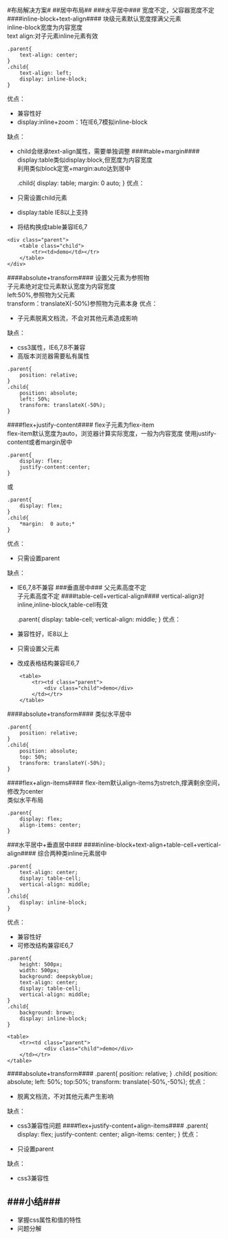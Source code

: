 #布局解决方案#
##居中布局##
###水平居中###
宽度不定，父容器宽度不定
####inline-block+text-align####
块级元素默认宽度撑满父元素  
inline-block宽度为内容宽度  
text align:对子元素inline元素有效  

	.parent{
		text-align: center;
	}
	.child{
		text-align: left;
		display: inline-block;
	}
优点：

- 兼容性好  
- display:inline+zoom：1在IE6,7模拟inline-block   

缺点：

- child会继承text-align属性，需要单独调整
####table+margin####
display:table类似display:block,但宽度为内容宽度  
利用类似block定宽+margin:auto达到居中  
	
	.child{
		display: table;
		margin: 0 auto;
	}
优点：

 - 只需设置child元素
 - display:table IE8以上支持
 - 将结构换成table兼容IE6,7

<!-- -->

	<div class="parent">
		<table class="child">
			<tr><td>demo</td></tr>
		</table>
	</div>
####absolute+transform####
设置父元素为参照物  
子元素绝对定位元素默认宽度为内容宽度  
left:50%,参照物为父元素  
transform：translateX(-50%)参照物为元素本身
优点：

 - 子元素脱离文档流，不会对其他元素造成影响

缺点：

 - css3属性，IE6,7,8不兼容
 - 高版本浏览器需要私有属性

<!-- -->

 	.parent{
		position: relative;
	}
	.child{
		position: absolute;
		left: 50%;
		transform: translateX(-50%);				
	}
####flex+justify-content####
flex子元素为flex-item  
flex-item默认宽度为auto，浏览器计算实际宽度，一般为内容宽度
使用justify-content或者margin居中

	.parent{
		display: flex;
		justify-content:center;					
	}
或

	.parent{
		display: flex;
	}
	.child{
		*margin:  0 auto;*
	}
优点：  

 - 只需设置parent

缺点：
 
 - IE6,7,8不兼容 
###垂直居中###
父元素高度不定  
子元素高度不定
####table-cell+vertical-align####
vertical-align对inline,inline-block,table-cell有效

	.parent{
		display: table-cell;
		vertical-align: middle;
	}
优点：

 - 兼容性好，IE8以上
 - 只需设置父元素
 - 改成表格结构兼容IE6,7

<!-- -->
		<table>
			<tr><td class="parent">
				<div class="child">demo</div>
			</td></tr>
		</table>
####absolute+transform####
类似水平居中

	.parent{
		position: relative;
	}
	.child{
		position: absolute;
		top: 50%;
		transform: translateY(-50%);
	}
####flex+align-items####
flex-item默认align-items为stretch,撑满剩余空间，修改为center  
类似水平布局

	.parent{
		display: flex;
		align-items: center;
	}
###水平居中+垂直居中###
####inline-block+text-align+table-cell+vertical-align####
综合两种类inline元素居中

	.parent{
		text-align: center;
		display: table-cell;
		vertical-align: middle;
	}
	.child{
		display: inline-block;
	}  
优点：

 - 兼容性好
 - 可修改结构兼容IE6,7

<!-- -->
	.parent{
		height: 500px;
		width: 500px;
		background: deepskyblue;
		text-align: center;
		display: table-cell;
		vertical-align: middle;
	}
	.child{
		background: brown;
		display: inline-block;
	}

	<table>
		<tr><td class="parent">
				<div class="child">demo</div>
		</td></tr>
	</table>
####absolute+transform####
	.parent{
		position: relative;
	}
	.child{
		position: absolute;
		left: 50%;
		top:50%;
		transform: translate(-50%,-50%);
优点：

 - 脱离文档流，不对其他元素产生影响

缺点：

 - css3兼容性问题
####flex+justify-content+align-items####
	.parent{
		display: flex;
		justify-content: center;
		align-items: center;
	}
优点：

 - 只设置parent

缺点：

 - css3兼容性

###小结###
---
 - 掌握css属性和值的特性
 - 问题分解
